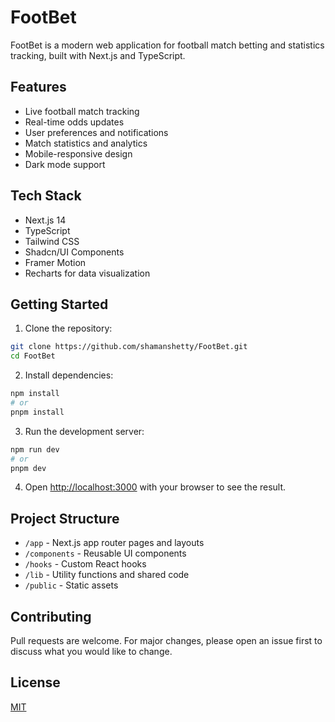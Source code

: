 # FootBet

FootBet is a modern web application for football match betting and statistics tracking, built with Next.js and TypeScript.

## Features

- Live football match tracking
- Real-time odds updates
- User preferences and notifications
- Match statistics and analytics
- Mobile-responsive design
- Dark mode support

## Tech Stack

- Next.js 14
- TypeScript
- Tailwind CSS
- Shadcn/UI Components
- Framer Motion
- Recharts for data visualization

## Getting Started

1. Clone the repository:
```bash
git clone https://github.com/shamanshetty/FootBet.git
cd FootBet
```

2. Install dependencies:
```bash
npm install
# or
pnpm install
```

3. Run the development server:
```bash
npm run dev
# or
pnpm dev
```

4. Open [http://localhost:3000](http://localhost:3000) with your browser to see the result.

## Project Structure

- `/app` - Next.js app router pages and layouts
- `/components` - Reusable UI components
- `/hooks` - Custom React hooks
- `/lib` - Utility functions and shared code
- `/public` - Static assets

## Contributing

Pull requests are welcome. For major changes, please open an issue first to discuss what you would like to change.

## License

[MIT](https://choosealicense.com/licenses/mit/)

